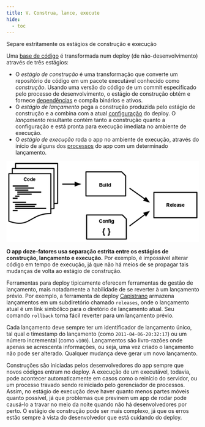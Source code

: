 ```yaml
---
title: V. Construa, lance, execute
hide:
  - toc
---
```

Separe estritamente os estágios de construção e execução

Uma [base de código](./codebase.md) é transformada num deploy (de não-desenvolvimento) através de três estágios:

* O *estágio de construção* é uma transformação que converte um repositório de código em um pacote executável conhecido como *construção*. Usando uma versão do código de um commit especificado pelo processo de desenvolvimento, o estágio de construção obtém e fornece [dependências](./dependencies.md) e compila binários e ativos.
* O *estágio de lançamento* pega a construção produzida pelo estágio de construção e a combina com a atual [configuração](./config.md) do deploy. O *lançamento* resultante contém tanto a construção quanto a configuração e está pronta para execução imediata no ambiente de execução.
* O *estágio de execução* roda o app no ambiente de execução, através do início de alguns dos [processos](./processes.md) do app com um determinado lançamento.

![Código vira uma construção, que é combinada com a configuração para se criar um lançamento.](images/release.png)

**O app doze-fatores usa separação estrita entre os estágios de construção, lançamento e execução.** Por exemplo, é impossível alterar código em tempo de execução, já que não há meios de se propagar tais mudanças de volta ao estágio de construção.

Ferramentas para deploy tipicamente oferecem ferramentas de gestão de lançamento, mais notadamente a habilidade de se reverter à um lançamento prévio. Por exemplo, a ferramenta de deploy [Capistrano](https://github.com/capistrano/capistrano/wiki) armazena lançamentos em um subdiretório chamado `releases`, onde o lançamento atual é um link simbólico para o diretório de lançamento atual. Seu comando `rollback` torna fácil reverter para um lançamento prévio.

Cada lançamento deve sempre ter um identificador de lançamento único, tal qual o timestamp do lançamento (como `2011-04-06-20:32:17`) ou um número incremental (como `v100`). Lançamentos são livro-razões onde apenas se acrescenta informações, ou seja, uma vez criado o lançamento não pode ser alterado. Qualquer mudança deve gerar um novo lançamento.

Construções são iniciadas pelos desenvolvedores do app sempre que novos códigos entram no deploy. A execução de um executável, todavia, pode acontecer automaticamente em casos como o reinício do servidor, ou um processo travado sendo reiniciado pelo gerenciador de processos. Assim, no estágio de execução deve haver quanto menos partes móveis quanto possível, já que problemas que previnem um app de rodar pode causá-lo a travar no meio da noite quando não há desenvolvedores por perto. O estágio de construção pode ser mais complexo, já que os erros estão sempre à vista do desenvolvedor que está cuidando do deploy.
